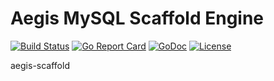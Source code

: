 # Aegis MySQL Scaffold Engine

[![Build Status](https://api.travis-ci.org/nortonlifelock/aegis-scaffold.svg?branch=master)](https://travis-ci.org/nortonlifelock/aegis-scaffold)
[![Go Report Card](https://goreportcard.com/badge/github.com/nortonlifelock/aegis-scaffold)](https://goreportcard.com/report/github.com/nortonlifelock/aegis-scaffold)
[![GoDoc](https://godoc.org/github.com/nortonlifelock/aegis-scaffold?status.svg)](https://godoc.org/github.com/nortonlifelock/aegis-scaffold)
[![License](https://img.shields.io/badge/License-Apache%202.0-blue.svg)](https://opensource.org/licenses/Apache-2.0)

aegis-scaffold
